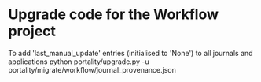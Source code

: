 # Upgrade code for the Workflow project

To add 'last_manual_update' entries (initialised to 'None') to all journals and applications
    python portality/upgrade.py -u portality/migrate/workflow/journal_provenance.json
